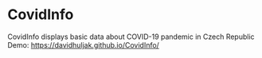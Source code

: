 # CovidInfo

CovidInfo displays basic data about COVID-19 pandemic in Czech Republic<br />
Demo: https://davidhuljak.github.io/CovidInfo/
